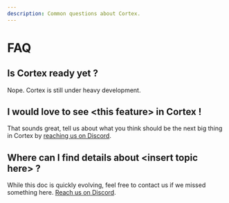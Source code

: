 ```yaml
---
description: Common questions about Cortex.
---
```


# FAQ

## Is Cortex ready yet ?

Nope. Cortex is still under heavy development.

## I would love to see &lt;this feature&gt; in Cortex !

That sounds great, tell us about what you think should be the next big thing in Cortex by [reaching us on Discord](https://invite.gg/crtx).

## Where can I find details about &lt;insert topic here&gt; ?

While this doc is quickly evolving, feel free to contact us if we missed something here. [Reach us on Discord](https://invite.gg/crtx).

